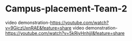 # Campus-placement-Team-2

video demonstration-https://youtube.com/watch?v=9GiczUxnRAE&feature=share
video demonstration-https://youtube.com/watch?v=5kRiyHnhjjI&feature=share
